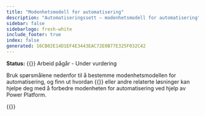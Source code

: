```yaml
---
title: "Modenhetsmodell for automatisering"
description: "Automatiseringssett – modenhetsmodell for automatisering"
sidebar: false
sidebarlogo: fresh-white
include_footer: true
index: false
generated: 16CB02E14D1EF4E3443EAC72E0B77E325F032C42
---
```


**Status:** {{<externalImage src="https://github.githubassets.com/images/icons/emoji/unicode/1f6a7.png" size="16x16" text="Construction Icon">}} Arbeid pågår - Under vurdering

Bruk spørsmålene nedenfor til å bestemme modenhetsmodellen for automatisering, og finn ut hvordan {{<product-name>}} eller andre relaterte løsninger kan hjelpe deg med å forbedre modenheten for automatisering ved hjelp av Power Platform.

{{<questions name="/content/nb/automation-maturity-model.json" completed="" shownavigationbuttons="false" locale="nb">}}
